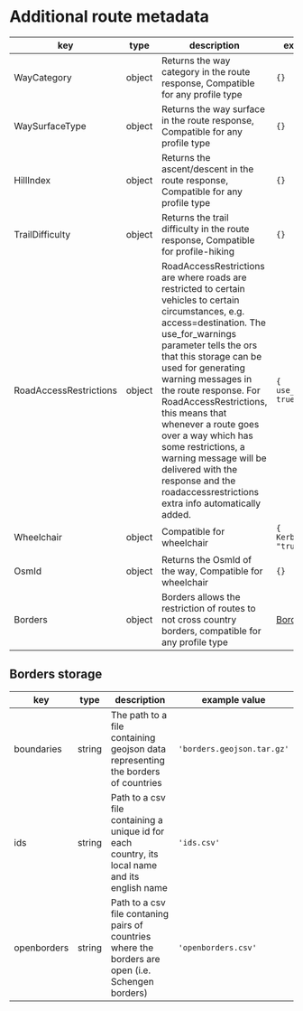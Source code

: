 # Additional route metadata

| key                    | type   | description                                                                                                                                                                                                                                                                                                                                                                                                                                                                                   | example value                  |
|------------------------|--------|-----------------------------------------------------------------------------------------------------------------------------------------------------------------------------------------------------------------------------------------------------------------------------------------------------------------------------------------------------------------------------------------------------------------------------------------------------------------------------------------------|--------------------------------| 
| WayCategory            | object | Returns the way category in the route response, Compatible for any profile type                                                                                                                                                                                                                                                                                                                                                                                                               | `{}`                           |
| WaySurfaceType         | object | Returns the way surface in the route response, Compatible for any profile type                                                                                                                                                                                                                                                                                                                                                                                                                | `{}`                           |
| HillIndex              | object | Returns the ascent/descent in the route response, Compatible for any profile type                                                                                                                                                                                                                                                                                                                                                                                                             | `{}`                           |
| TrailDifficulty        | object | Returns the trail difficulty in the route response, Compatible for profile-hiking                                                                                                                                                                                                                                                                                                                                                                                                             | `{}`                           |
| RoadAccessRestrictions | object | RoadAccessRestrictions are where roads are restricted to certain vehicles to certain circumstances, e.g. access=destination. The use_for_warnings parameter tells the ors that this storage can be used for generating warning messages in the route response. For RoadAccessRestrictions, this means that whenever a route goes over a way which has some restrictions, a warning message will be delivered with the response and the roadaccessrestrictions extra info automatically added. | `{ use_for_warnings: true }`   |
| Wheelchair             | object | Compatible for wheelchair                                                                                                                                                                                                                                                                                                                                                                                                                                                                     | `{ KerbsOnCrossings: "true" }` |
| OsmId                  | object | Returns the OsmId of the way, Compatible for wheelchair                                                                                                                                                                                                                                                                                                                                                                                                                                       | `{}`                           |
| Borders                | object | Borders allows the restriction of routes to not cross country borders, compatible for any profile type                                                                                                                                                                                                                                                                                                                                                                                        | [Borders](#bordersstorage)     |    

## Borders storage

| key         | type   | description                                                                                        | example value              |
|-------------|--------|----------------------------------------------------------------------------------------------------|----------------------------|
| boundaries  | string | The path to a file containing geojson data representing the borders of countries                   | `'borders.geojson.tar.gz'` |
| ids         | string | Path to a csv file containing a unique id for each country, its local name and its english name    | `'ids.csv'`                |
| openborders | string | Path to a csv file contaning pairs of countries where the borders are open (i.e. Schengen borders) | `'openborders.csv'`        |
